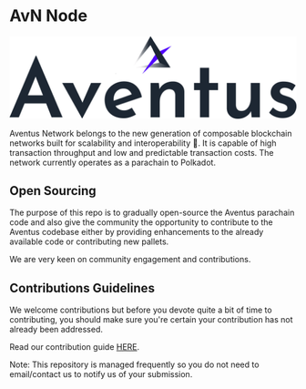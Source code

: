 # AvN Node

![image](./res/aventus.jpg)

Aventus Network belongs to the new generation of composable blockchain networks built for scalability and interoperability 🚀. It is capable of high transaction throughput and low and predictable transaction costs. The network currently operates as a parachain to Polkadot.

## Open Sourcing

The purpose of this repo is to gradually open-source the Aventus parachain code and also give the community the opportunity to contribute to the Aventus codebase either by providing enhancements to the already available code or contributing new pallets.

We are very keen on community engagement and contributions.

## Contributions Guidelines

We welcome contributions but before you devote quite a bit of time to contributing, you should make sure you're certain your contribution has not already been addressed.

Read our contribution guide [HERE](./CONTRIBUTING.adoc).

Note: This repository is managed frequently so you do not need to email/contact us to notify us of your submission.



